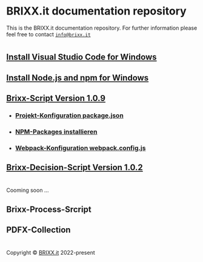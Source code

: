# BRIXX.it documentation repository

This is the BRIXX.it documentation repository. For further information please feel free to contact [`info@brixx.it`](info@brixx.it)

#

## [Install Visual Studio Code for Windows](./docs/VSCode-install.md)
## [Install Node.js and npm for Windows](./docs/Nodejs-install.md)
## [Brixx-Script Version 1.0.9](./brixx-script/README.md)
- ### [Projekt-Konfiguration package.json](./docs/NPM-config.md)
- ### [NPM-Packages installieren](./docs/NPM-install.md)
- ### [Webpack-Konfiguration webpack.config.js](./docs/Webpack-config.md)
## [Brixx-Decision-Script Version 1.0.2](./brixx-decision-script/README.md)

#

Cooming soon ... 

## Brixx-Process-Srcript
## PDFX-Collection

#

Copyright © [BRIXX.it](http://www.brixx.it) 2022-present